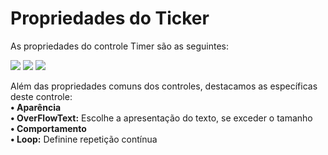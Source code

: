 # Propriedades do Ticker

As propriedades do controle Timer são as seguintes:

![](http://www.gvinci.com.br/manual/8_076.zoom80.png)   ![](http://www.gvinci.com.br/manual/8_077.zoom80.png)   ![](http://www.gvinci.com.br/manual/8_078.zoom80.png)

Além das propriedades comuns dos controles, destacamos as específicas deste controle:  
**• Aparência**  
            **• OverFlowText:** Escolhe a apresentação do texto, se exceder o tamanho  
            **• Comportamento**  
            **• Loop:** Definine repetição contínua

